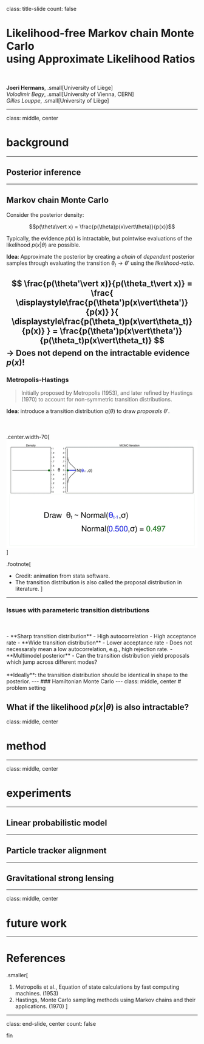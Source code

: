 class: title-slide
count: false

# Likelihood-free Markov chain Monte Carlo<br>using Approximate Likelihood Ratios

<br>

**Joeri Hermans**, .small[University of Liège]<br>
*Volodimir Begy*, .small[University of Vienna, CERN]<br>
*Gilles Louppe*, .small[University of Liège]

---
class: middle, center
# background
---
## Posterior inference
---
## Markov chain Monte Carlo

Consider the posterior density:

$$p(\theta\vert x) = \frac{p(\theta)p(x\vert\theta)}{p(x)}$$

Typically, the evidence $p(x)$ is intractable, but pointwise evaluations of the likelihood $p(x\vert\theta)$ are possible.

**Idea**: Approximate the posterior by creating a *chain* of *dependent* posterior samples through evaluating the transition $\theta_t \rightarrow \theta'$ using the *likelihood-ratio*.

$$
  \frac{p(\theta'\vert x)}{p(\theta_t\vert x)} =
  \frac{
    \displaystyle\frac{p(\theta')p(x\vert\theta')}{p(x)}
  }{
    \displaystyle\frac{p(\theta_t)p(x\vert\theta_t)}{p(x)}
  } =
  \frac{p(\theta')p(x\vert\theta')}{p(\theta_t)p(x\vert\theta_t)}
$$
$\rightarrow$ Does not depend on the intractable evidence $p(x)$!
---
### Metropolis-Hastings
> Initially proposed by Metropolis (1953), and later refined by Hastings (1970) to account for non-symmetric transition distributions.

**Idea**: introduce a transition distribution $q(\theta)$ to draw *proposals* $\theta'$.
<br><br><br><br>
.center.width-70[![](./figures/animation-mh.gif)]

.footnote[
- Credit: animation from stata software.
- The transition distribution is also called the proposal distribution in literature.
]
---
### Issues with parameteric transition distributions
<br>
<br>
- **Sharp transition distribution**
 - High autocorrelation
 - High acceptance rate
- **Wide transition distribution**
 - Lower acceptance rate
 - Does not necessaraly mean a low autocorrelation, e.g., high rejection rate.
- **Multimodel posterior**
 - Can the transition distribution yield proposals which jump across different modes?

<br>
<br>
**Ideally**: the transition distribution should be identical in shape to the posterior.
---
### Hamiltonian Monte Carlo
---
class: middle, center
# problem setting

What if the likelihood $p(x\vert\theta)$ is also intractable?
---
class: middle, center
# method
---
class: middle, center
# experiments
---
## Linear probabilistic model
---
## Particle tracker alignment
---
## Gravitational strong lensing
---
class: middle, center
# future work
---
# References
.smaller[
1. Metropolis et al., Equation of state calculations by fast computing machines. (1953)
2. Hastings, Monte Carlo sampling methods using Markov chains and their applications. (1970)
]
---

class: end-slide, center
count: false

fin
